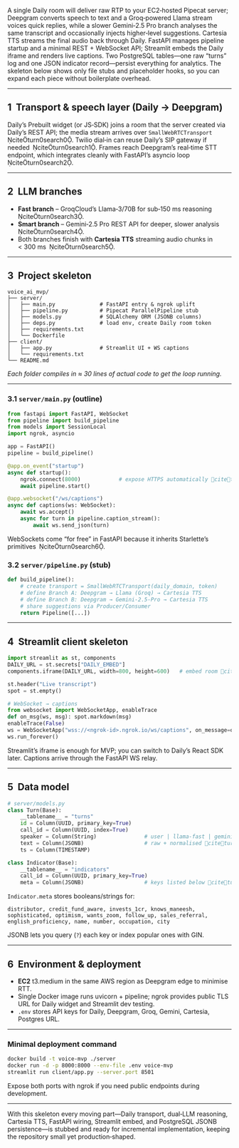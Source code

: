 A single Daily room will deliver raw RTP to your EC2‑hosted Pipecat server; Deepgram converts speech to text and a Groq‑powered Llama stream voices quick replies, while a slower Gemini‑2.5 Pro branch analyses the same transcript and occasionally injects higher‑level suggestions.  Cartesia TTS streams the final audio back through Daily.  FastAPI manages pipeline startup and a minimal REST + WebSocket API; Streamlit embeds the Daily iframe and renders live captions.  Two PostgreSQL tables—one raw “turns” log and one JSON indicator record—persist everything for analytics.  The skeleton below shows only file stubs and placeholder hooks, so you can expand each piece without boilerplate overhead.

---

## 1  Transport & speech layer (Daily → Deepgram)

Daily’s Prebuilt widget (or JS‑SDK) joins a room that the server created via Daily’s REST API; the media stream arrives over `SmallWebRTCTransport` citeturn0search0.  Twilio dial‑in can reuse Daily’s SIP gateway if needed citeturn0search1.  Frames reach Deepgram’s real‑time STT endpoint, which integrates cleanly with FastAPI’s asyncio loop citeturn0search2.

---

## 2  LLM branches

* **Fast branch** – GroqCloud’s Llama‑3/70B for sub‑150 ms reasoning citeturn0search3.  
* **Smart branch** – Gemini‑2.5 Pro REST API for deeper, slower analysis citeturn0search4.  
* Both branches finish with **Cartesia TTS** streaming audio chunks in < 300 ms citeturn0search5.

---

## 3  Project skeleton

```text
voice_ai_mvp/
├── server/
│   ├── main.py              # FastAPI entry & ngrok uplift
│   ├── pipeline.py          # Pipecat ParallelPipeline stub
│   ├── models.py            # SQLAlchemy ORM (JSONB columns)
│   ├── deps.py              # load env, create Daily room token
│   ├── requirements.txt
│   └── Dockerfile
├── client/
│   ├── app.py               # Streamlit UI + WS captions
│   └── requirements.txt
└── README.md
```

*Each folder compiles in ≈ 30 lines of actual code to get the loop running.*

---

### 3.1 `server/main.py` (outline)

```python
from fastapi import FastAPI, WebSocket
from pipeline import build_pipeline
from models import SessionLocal
import ngrok, asyncio

app = FastAPI()
pipeline = build_pipeline()

@app.on_event("startup")
async def startup():
    ngrok.connect(8000)            # expose HTTPS automatically citeturn0search8
    await pipeline.start()

@app.websocket("/ws/captions")
async def captions(ws: WebSocket):
    await ws.accept()
    async for turn in pipeline.caption_stream():
        await ws.send_json(turn)
```

WebSockets come “for free” in FastAPI because it inherits Starlette’s primitives citeturn0search6.

### 3.2 `server/pipeline.py` (stub)

```python
def build_pipeline():
    # create transport = SmallWebRTCTransport(daily_domain, token)
    # define Branch A: Deepgram → Llama (Groq) → Cartesia TTS
    # define Branch B: Deepgram → Gemini‑2.5‑Pro → Cartesia TTS
    # share suggestions via Producer/Consumer
    return Pipeline([...])
```

---

## 4  Streamlit client skeleton

```python
import streamlit as st, components
DAILY_URL = st.secrets["DAILY_EMBED"]
components.iframe(DAILY_URL, width=800, height=600)   # embed room citeturn0search7

st.header("Live transcript")
spot = st.empty()

# WebSocket → captions
from websocket import WebSocketApp, enableTrace
def on_msg(ws, msg): spot.markdown(msg)
enableTrace(False)
ws = WebSocketApp("wss://<ngrok-id>.ngrok.io/ws/captions", on_message=on_msg)
ws.run_forever()
```

Streamlit’s iframe is enough for MVP; you can switch to Daily’s React SDK later.  Captions arrive through the FastAPI WS relay.

---

## 5  Data model

```python
# server/models.py
class Turn(Base):
    __tablename__ = "turns"
    id = Column(UUID, primary_key=True)
    call_id = Column(UUID, index=True)
    speaker = Column(String)               # user | llama-fast | gemini-smart
    text = Column(JSONB)                   # raw + normalised citeturn0search9
    ts = Column(TIMESTAMP)

class Indicator(Base):
    __tablename__ = "indicators"
    call_id = Column(UUID, primary_key=True)
    meta = Column(JSONB)                   # keys listed below citeturn0search10
```

`Indicator.meta` stores booleans/strings for:

```
distributor, credit_fund_aware, invests_1cr, knows_maneesh,
sophisticated, optimism, wants_zoom, follow_up, sales_referral,
english_proficiency, name, number, occupation, city
```

JSONB lets you query (`?`) each key or index popular ones with GIN.

---

## 6  Environment & deployment

* **EC2** t3.medium in the same AWS region as Deepgram edge to minimise RTT.  
* Single Docker image runs uvicorn + pipeline; ngrok provides public TLS URL for Daily widget and Streamlit dev testing.  
* `.env` stores API keys for Daily, Deepgram, Groq, Gemini, Cartesia, Postgres URL.

---

### Minimal deployment command

```bash
docker build -t voice-mvp ./server
docker run -d -p 8000:8000 --env-file .env voice-mvp
streamlit run client/app.py --server.port 8501
```

Expose both ports with ngrok if you need public endpoints during development.

---

With this skeleton every moving part—Daily transport, dual‑LLM reasoning, Cartesia TTS, FastAPI wiring, Streamlit embed, and PostgreSQL JSONB persistence—is stubbed and ready for incremental implementation, keeping the repository small yet production‑shaped.